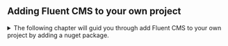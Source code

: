 

## Adding Fluent CMS to your own project
<details>
<summary> 
The following chapter will guid you through add Fluent CMS to your own project by adding a nuget package. 
</summary>

1. Create your own Asp.net Core WebApplication.
2. Add FluentCMS package
   ```shell
   dotnet add package FluentCMS
   ```
3. Modify Program.cs, add the following line before builder.Build(), the input parameter is the connection string of database.
   ```
   builder.AddSqliteCms("Data Source=cms.db");
   var app = builder.Build();
   ```
   Currently FluentCMS support `AddSqliteCms`, `AddSqlServerCms`, `AddPostgresCMS`.

4. Add the following line After builder.Build()
   ```
   await app.UseCmsAsync();
   ```
   this function bootstrap router, initialize Fluent CMS schema table
5. Copy client file to wwwroot of your web project, fluentCMS have two client app `admin` and `schema-ui`, the folder structure looks like below.
   ```
   wwwroot
   --schema-ui
   --admin
   --favicon.ico
   ```
   When you start your web app for the first time, in function `app.UseCmsAsync`, if fluentCMS didn't find client app, it will try to copy client file to `wwwroot` you application. 
   After copy these files, it will prompt `FluentCMS client files are copied to wwwroot, please start the app again`.
   You can also copy these two app manually, you can find these two app at nuget's package folder.  
   By default, when you install a NuGet package, it gets stored in a global cache folder on your machine. You can find it at:
   - Windows: C:\Users\<YourUsername>\.nuget\packages
   - Mac/Linux: ~/.nuget/packages
   You can find fluentCMS client Apps at `<NuGet package directory>\fluentcms\<version>\staticwebassets`

Now that the web server is up and running, the next chapter will guide you through building the schema and managing data.
The example project can be found at [Example Project](https://github.com/fluent-cms/fluent-cms/tree/main/examples/WebApiExamples).
</details>